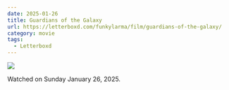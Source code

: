 ```yaml
---
date: 2025-01-26
title: Guardians of the Galaxy
url: https://letterboxd.com/funkylarma/film/guardians-of-the-galaxy/
category: movie
tags:
  - Letterboxd
---
```


![](https://a.ltrbxd.com/resized/film-poster/9/3/6/7/6/93676-guardians-of-the-galaxy-0-600-0-900-crop.jpg?v=3cc8cb967f)

Watched on Sunday January 26, 2025.
